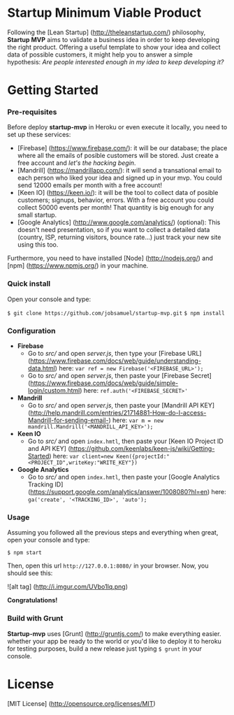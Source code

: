 # Startup Minimum Viable Product

Following the [Lean Startup] (http://theleanstartup.com/) philosophy, **Startup MVP** aims to validate a business idea in order to keep developing the right product. Offering a useful template to show your idea and collect data of possible customers, it might help you to answer a simple hypothesis: *Are people interested enough in my idea to keep developing it?*

# Getting Started

### Pre-requisites

Before deploy **startup-mvp** in Heroku or even execute it locally, you need to set up these services:

- [Firebase] (https://www.firebase.com/): it will be our database; the place where all the emails of posible customers will be stored. Just create a free account and *let's the hacking begin*.
- [Mandrill] (https://mandrillapp.com/): it will send a transational email to each person who liked your idea and signed up in your mvp. You could send 12000 emails per month with a free account! 
- [Keen IO] (https://keen.io/): it will be the tool to collect data of posible customers; signups, behavior, errors. With a free account you could collect 50000 events per month! That quantity is big enough for any small startup.  
- [Google Analytics] (http://www.google.com/analytics/) (optional): This doesn't need presentation, so if you want to collect a detailed data (country, ISP, returning visitors, bounce rate...) just track your new site using this too.  

Furthermore, you need to have installed [Node] (http://nodejs.org/) and [npm] (https://www.npmjs.org/) in your machine.

### Quick install

Open your console and type:

`$ git clone https://github.com/jobsamuel/startup-mvp.git`
`$ npm install`

### Configuration

- **Firebase** 
	- Go to *src/* and open *server.js*, then type your [Firebase URL] (https://www.firebase.com/docs/web/guide/understanding-data.html) here: 
	`var ref = new Firebase('<FIREBASE_URL>');`
	- Go to *src/* and open *server.js*, then paste your [Firebase Secret] (https://www.firebase.com/docs/web/guide/simple-login/custom.html) here: `ref.auth('<FIREBASE_SECRET>'`
- **Mandrill**
	- Go to *src/* and open *server.js*, then paste your [Mandrill API KEY] (http://help.mandrill.com/entries/21714881-How-do-I-access-Mandrill-for-sending-email-) here: 
	`var m = new mandrill.Mandrill('<MANDRILL_API_KEY>');` 
- **Keen IO**
	- Go to *src/* and open `index.hmtl`, then paste your [Keen IO Project ID and API KEY] (https://github.com/keenlabs/keen-js/wiki/Getting-Started) here: 
	`var client=new Keen({projectId:"<PROJECT_ID",writeKey:"WRITE_KEY"})`
- **Google Analytics**
	- Go to *src/* and open `index.hmtl`, then paste your [Google Analytics Tracking ID] (https://support.google.com/analytics/answer/1008080?hl=en) here: `ga('create', '<TRACKING_ID>', 'auto');`

### Usage

Assuming you followed all the previous steps and everything when great, open your console and type:

`$ npm start`

Then, open this url `http://127.0.0.1:8080/` in your browser. Now, you should see this:

![alt tag] (http://i.imgur.com/UVbo1Iq.png)

**Congratulations!**

### Build with Grunt

**Startup-mvp** uses [Grunt] (http://gruntjs.com/) to make everything easier. whether your app be ready to the world or you'd like to deploy it to heroku for testing purposes, build a new release just typing `$ grunt` in your console.  

# License

[MIT License] (http://opensource.org/licenses/MIT)